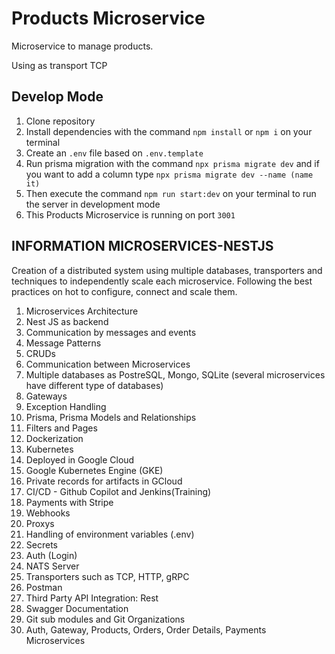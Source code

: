 # Products Microservice

Microservice to manage products.

Using as transport TCP

## Develop Mode

1. Clone repository
2. Install dependencies with the command `npm install` or `npm i` on your terminal
3. Create an `.env` file based on `.env.template`
4. Run prisma migration with the command `npx prisma migrate dev` and if you want to add a column type `npx prisma migrate dev --name (name it)`
5. Then execute the command `npm run start:dev` on your terminal to run the server in development mode
6. This Products Microservice is running on port `3001`

## INFORMATION MICROSERVICES-NESTJS

Creation of a distributed system using multiple databases, transporters and techniques to independently scale each microservice. Following the best practices on hot to configure, connect and scale them.

1. Microservices Architecture
2. Nest JS as backend
3. Communication by messages and events
4. Message Patterns
5. CRUDs
6. Communication between Microservices
7. Multiple databases as PostreSQL, Mongo, SQLite (several microservices have different type of databases)
8. Gateways
9. Exception Handling
10. Prisma, Prisma Models and Relationships
11. Filters and Pages
12. Dockerization
13. Kubernetes
14. Deployed in Google Cloud
15. Google Kubernetes Engine (GKE)
16. Private records for artifacts in GCloud
17. CI/CD - Github Copilot and Jenkins(Training)
18. Payments with Stripe
19. Webhooks
20. Proxys
21. Handling of environment variables (.env)
22. Secrets
23. Auth (Login)
24. NATS Server
25. Transporters such as TCP, HTTP, gRPC
26. Postman
27. Third Party API Integration: Rest
28. Swagger Documentation
29. Git sub modules and Git Organizations
30. Auth, Gateway, Products, Orders, Order Details, Payments Microservices
